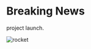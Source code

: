 # Breaking News

project launch.

![rocket](https://cdn.pixabay.com/photo/2020/01/23/09/54/rocket-4787361_1280.jpg)
